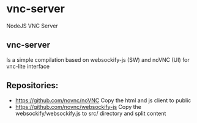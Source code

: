 # vnc-server

NodeJS VNC Server

## vnc-server

Is a simple compilation based on websockify-js (SW) and noVNC (UI) for vnc-lite interface

## Repositories:

- https://github.com/novnc/noVNC
  Copy the html and js client to public
- https://github.com/novnc/websockify-js
  Copy the websockify/websockify.js to src/ directory and split content
